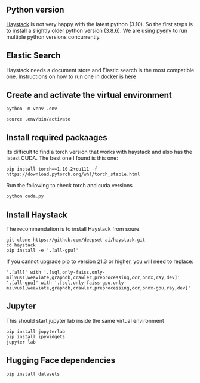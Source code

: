 ## Python version
[Haystack](https://github.com/deepset-ai/haystack) is not very happy with the latest python (3.10). So the first steps is to install a slightly older python version (3.8.6). We are using [pyenv](https://medium.datadriveninvestor.com/how-to-install-and-manage-multiple-python-versions-on-linux-916990dabe4b) to run multiple python versions concurrently.


## Elastic Search
Haystack needs a document store and Elastic search is the most compatible one. Instructions on how to run one in docker is [here](https://www.elastic.co/guide/en/elasticsearch/reference/current/docker.html)

## Create and activate the virtual environment

```
python -m venv .env

source .env/bin/activate
```

## Install required packaages
Its difficult to find a torch version that works with haystack and also has the latest CUDA. The best one I found is this one:

```
pip install torch==1.10.2+cu111 -f https://download.pytorch.org/whl/torch_stable.html
```

Run the following to check torch and cuda versions

```
python cuda.py
```

## Install Haystack
The recommendation is to install Haystack from soure.

```
git clone https://github.com/deepset-ai/haystack.git
cd haystack
pip install -e '.[all-gpu]'
```

If you cannot upgrade pip to version 21.3 or higher, you will need to replace:

```
'.[all]' with '.[sql,only-faiss,only-milvus1,weaviate,graphdb,crawler,preprocessing,ocr,onnx,ray,dev]'
'.[all-gpu]' with '.[sql,only-faiss-gpu,only-milvus1,weaviate,graphdb,crawler,preprocessing,ocr,onnx-gpu,ray,dev]'
```

## Jupyter

This should start jupyter lab inside the same virtual environment
```
pip install jupyterlab
pip install ipywidgets
jupyter lab
```

## Hugging Face dependencies

```
pip install datasets
```